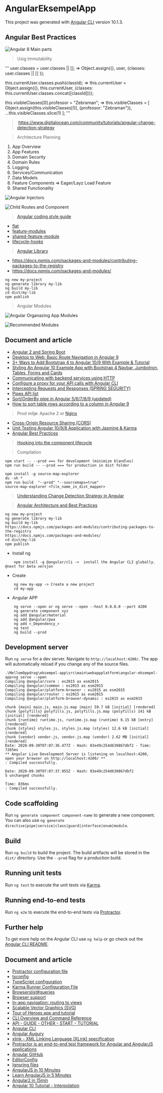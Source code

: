 # AngularEksempelApp

This project was generated with [Angular CLI](https://github.com/angular/angular-cli) version 10.1.3.

## Angular Best Practices

![Angular 8 Main parts](https://raw.githubusercontent.com/pedalv/JavaApp/master/MellomOppdrag/Angular2%2B_8_Main_parts.PNG)

> Usig Immutability

'''
user.classes = user.classes || []; => Object.assign({}, user, {classes: user.classes || [] });

this.currentUser.classes.push(classId); => this.currentUser = Object.assign({}, this.currentUser, {classes: this.currentUser.classes.concat([classId])});

this.visibleClasses[0].professor = "Zebraman"; => this.visibleClasses = [
    Object.assign(this.visibleClasses[0], {professor: "Zebraman"}),
    ...this.visibleClasses.slice(1)
];
'''

> https://www.digitalocean.com/community/tutorials/angular-change-detection-strategy

> Architecture Planning

1. App Overview
2. App Features
3. Domain Security
4. Domain Rules
5. Logging
6. Services/Communication
7. Data Models
8. Feature Components => Eager/Layz Load Feature
9. Shared Functionality

![Angular Injectors](https://raw.githubusercontent.com/pedalv/JavaApp/master/MellomOppdrag/AngularInjectors.PNG)

![Child Routes and Component](https://raw.githubusercontent.com/pedalv/JavaApp/master/MellomOppdrag/Angular10ChildRoutesandComponents.PNG)


> [Angular coding style guide](https://angular.io/guide/styleguide)

- [flat](https://angular.io/guide/styleguide#flat)
- [feature-modules](https://angular.io/guide/styleguide#feature-modules)
- [shared-feature-module](https://angular.io/guide/styleguide#shared-feature-module)
- [lifecycle-hooks](https://angular.io/guide/lifecycle-hooks)

> [Angular Library](https://docs.npmjs.com/packages-and-modules/)

- https://docs.npmjs.com/packages-and-modules/contributing-packages-to-the-registry
- https://docs.npmjs.com/packages-and-modules/

```
ng new my-project
ng generate library my-lib
ng build my-lib
cd dist/my-lib
npm publish
```

> Angular Modules

![Angular Organazing App Modules](https://raw.githubusercontent.com/pedalv/JavaApp/master/MellomOppdrag/Angular10OrganizingAppMosules.PNG)

![Recommended Modules](https://raw.githubusercontent.com/pedalv/JavaApp/master/MellomOppdrag/AngularRecommendedModules.PNG)

## Document and article
- [Angular 2 and Spring Boot](https://www.youtube.com/c/AlmightyJava/search?query=Angular%202%20and%20Spring%20Boot)
- [Desktop to Web: Basic Route Navigation in Angular 9](https://www.youtube.com/watch?v=KkluJjQ4b5E)
- [3+ Ways to Add Bootstrap 4 to Angular 10/9 With Example & Tutorial](https://www.techiediaries.com/angular-bootstrap/)
- [Styling An Angular 10 Example App with Bootstrap 4 Navbar, Jumbotron, Tables, Forms and Cards](https://www.techiediaries.com/angular/style-angular-10-example-bootstrap-4/)
- [Communicating with backend services using HTTP](https://angular.io/guide/http)
- [Configure a proxy for your API calls with Angular CLI](https://juristr.com/blog/2016/11/configure-proxy-api-angular-cli/)
- [Intercepting Requests and Responses (SPRING SEGURITY)](https://angular.io/guide/http#intercepting-requests-and-responses)
- [Pipes API list](https://angular.io/guide/architecture-components#templates-and-views)
- [Sort/OrderBy pipe in Angular 5/6/7/8/9 (updated)](https://medium.com/@Mdmoin07/sort-pipe-in-angular-6-7-f22475cc4054)
- [How to sort table rows according to a column in Angular 9](https://medium.com/nerd-for-tech/how-to-sort-table-rows-according-column-in-angular-9-b04fdafb4140)

> Prod miljø: Apache 2  or [Nginx](https://www.nginx.com/)

- [Cross-Origin Resource Sharing (CORS)](https://developer.mozilla.org/en-US/docs/Web/HTTP/CORS)
- [Unit Testing Angular 10/9/8 Application with Jasmine & Karma](https://www.positronx.io/angular-unit-testing-application-with-jasmine-karma/)
- [Angular Best Practices](https://app.pluralsight.com/library/courses/best-practices-angular/table-of-contents)

>  [Hooking into the component lifecycle](https://angular.io/guide/lifecycle-hooks)

> Compilation 

```
npm start -- --prod === for development (minimize blandles)
npm run build -- --prod === for production in dist folder

npm install -g source-map-explorer
du -sh *
npm run build  "--prod" "--sourcemaps=true" 
source-map-explorer <file_name_in_dist_mapper>
```

> [Understanding Change Detection Strategy in Angular](https://www.digitalocean.com/community/tutorials/angular-change-detection-strategy)

> [Angular Architecture and Best Practices](https://app.pluralsight.com/library/courses/angular-architecture-best-practices/table-of-contents)

```
ng new my-project
ng generate library my-lib
ng build my-lib
https://docs.npmjs.com/packages-and-modules/contributing-packages-to-the-registry
https://docs.npmjs.com/packages-and-modules/
cd dist/my-lib
npm publish
```

- Install ng
```
    npm install -g @angular/cli ->  install the Angular CLI globally. @next for beta versjon
```

- Create
```
    ng new my-app -> Create a new project
    cd my-app
```

- Angular APP
```
    ng serve --open or ng serve --open --host 0.0.0.0 --port 4200
    ng generate component xyz
    ng add @angular/material
    ng add @angular/pwa
    ng add <_Dependency_>
    ng test
    ng build --prod       
```

## Development server

Run `ng serve` for a dev server. Navigate to `http://localhost:4200/`. The app will automatically reload if you change any of the source files.

```
.\MellomOppdrag\eksempel-app\src\main\webappplatform\angular-eksempel-app>ng serve --open
Compiling @angular/core : es2015 as esm2015
Compiling @angular/common : es2015 as esm2015
Compiling @angular/platform-browser : es2015 as esm2015
Compiling @angular/router : es2015 as esm2015
Compiling @angular/platform-browser-dynamic : es2015 as esm2015

chunk {main} main.js, main.js.map (main) 59.7 kB [initial] [rendered]
chunk {polyfills} polyfills.js, polyfills.js.map (polyfills) 141 kB [initial] [rendered]
chunk {runtime} runtime.js, runtime.js.map (runtime) 6.15 kB [entry] [rendered]
chunk {styles} styles.js, styles.js.map (styles) 12.6 kB [initial] [rendered]
chunk {vendor} vendor.js, vendor.js.map (vendor) 2.62 MB [initial] [rendered]
Date: 2020-09-30T07:07:36.477Z - Hash: 03e49c254d639867dbf2 - Time: 7265ms
** Angular Live Development Server is listening on localhost:4200, open your browser on http://localhost:4200/ **
: Compiled successfully.

Date: 2020-09-30T07:07:37.955Z - Hash: 03e49c254d639867dbf2
5 unchanged chunks

Time: 836ms
: Compiled successfully.

```

## Code scaffolding

Run `ng generate component component-name` to generate a new component. You can also use `ng generate directive|pipe|service|class|guard|interface|enum|module`.

## Build

Run `ng build` to build the project. The build artifacts will be stored in the `dist/` directory. Use the `--prod` flag for a production build.

## Running unit tests

Run `ng test` to execute the unit tests via [Karma](https://karma-runner.github.io).

## Running end-to-end tests

Run `ng e2e` to execute the end-to-end tests via [Protractor](http://www.protractortest.org/).

## Further help

To get more help on the Angular CLI use `ng help` or go check out the [Angular CLI README](https://github.com/angular/angular-cli/blob/master/README.md).

## Document and article
- [Protractor configuration file](https://github.com/angular/protractor/blob/master/lib/config.ts)
- [tsconfig](https://angular.io/config/tsconfig)
- [TypeScript configuration](https://angular.io/guide/typescript-configuration)
- [Karma Runner Configuration File](https://karma-runner.github.io/1.0/config/configuration-file.html)
- [Browserslist#queries](https://github.com/browserslist/browserslist#queries)
- [Browser support](https://angular.io/guide/browser-support)
- [In-app navigation: routing to views](https://angular.io/guide/router#!#named-outlets)
- [Scalable Vector Graphics (SVG)](https://www.w3.org/2000/svg)
- [Tour of Heroes app and tutorial](https://angular.io/tutorial)
- [CLI Overview and Command Reference](https://angular.io/cli)
- [API - GUIDE - OTHER - START - TUTORIAL](https://angular.io/guide/animation)
- [Angular CLI](https://cli.angular.io/)
- [Angular Augury](https://augury.rangle.io/)
- [xlink -  XML Linking Language (XLink) specification](http://www.w3.org/1999/xlink)
- [Protractor is an end-to-end test framework for Angular and AngularJS applications](https://www.protractortest.org/)
- [Angular GitHub](https://github.com/angular/angular)
- [EditorConfig](https://editorconfig.org/)
- [Ignoring files](http://help.github.com/ignore-files/)
- [AngularJS in 10 Minutes](https://www.youtube.com/watch?v=nTuOQ8LP-rU)
- [Learn AngularJS in 5 Minutes](https://www.youtube.com/watch?v=cEbBvAEDjrg)
- [Angular2 in 15min](https://www.youtube.com/watch?v=U3qshbC4fLo)
- [Angular 10 Tutorial - Interpolation](https://www.youtube.com/watch?v=Kh-9qyAxXm0)

